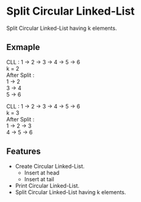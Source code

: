 # Split Circular Linked-List

Split Circular Linked-List having k elements.

## Exmaple

CLL : 1 -> 2 -> 3 -> 4 -> 5 -> 6 \
k = 2 \
After Split : \
1 -> 2 \
3 -> 4 \
5 -> 6 

CLL : 1 -> 2 -> 3 -> 4 -> 5 -> 6 \
k = 3 \
After Split : \
1 -> 2 -> 3 \
4 -> 5 -> 6 

## Features

- Create Circular Linked-List.
  - Insert at head
  - Insert at tail
- Print Circular Linked-List.
- Split Circular Linked-List having k elements.
